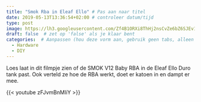 ```yaml
---
title: "Smok Rba in Eleaf Ello" # Pas aan naar titel
date: 2019-05-13T13:36:54+02:00 # controleer datum/tijd
type: post
image: https://lh3.googleusercontent.com/Zf4B1ORXi8ThHj2nsCvZe6bZ6SJEv1JdIdJjlsM0D3c9FGCfMEZ6XFS7vnwradBQ8D3foWaIog9v0ryiAYyq55Un1VxBVcocz3iUKgOchkD8jfgFMeKmhAPWL91ju5T2T8vXv5f3lJoSCYux_U_Q3L7mNaIJNsSA-2J0wVTZ5xLAH2icLjISpTtCQ7ADbDHWLYJWVpOOwFmUCP3y-B-53evJLtT1985c56scs02lJ8KlOCxVcNbj__pyuUw39V4vRjRFKnTC3dHdZ5CzlfaZx4jyow044j9ec7g9c-fUPiLpqgvwMrjoVmvjaPSGYqgtS16Zlik2tKOPYtPvOKrvJ5nP6fDZXfCrCM29EICNXt_wwMV3UocjFVIsA46Yu8FERVniwvXRh56K25owb3MnZqn8pM5MJNKNv1tBir_yFMuYJRgXGtzEu0Xl8h8x3GcZmaCTZE8ySRZuJUHA-HOb1a1d3PQQPuZvWJCE-qS5oDz03CeTr3pLDGNQ9IoD2m1D2NAjXXjaQ3STww3Pp6M0AL4DB4gXjBCxfxA1BiNvnMk172bKdr3TSGNUfmeF6607Voj_3ZqXeibpZJWyelPe4-uXsF2h5RzbQmVcYGfLvBVSMsdFxX5Cy7_IrIn72W-OQxKOm_2eBfYgeByiKZcmbmm7WkvzjEofoDcUXBK8wjEylYddoVATBoUbUJytL6q-_fBdYXyGt9tp8MCKWHnRaFNQOQ=w1672-h940-no
draft: false  # zet op 'false' als je klaar bent
categories:  # Aanpassen (hou deze vorm aan, gebruik geen tabs, alleen spaties)
  - Hardware
  - DIY
---
```


Loes laat in dit filmpje zien of de SMOK V12 Baby RBA in de Eleaf Ello Duro tank past.
Ook verteld ze hoe de RBA werkt, doet er katoen in en dampt er mee.

{{< youtube zFJvmBnMIiY >}}
